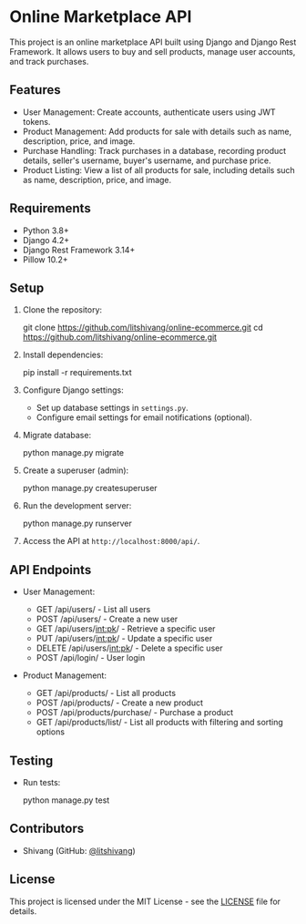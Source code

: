 # Online Marketplace API

This project is an online marketplace API built using Django and Django Rest Framework. It allows users to buy and sell products, manage user accounts, and track purchases.

## Features
- User Management: Create accounts, authenticate users using JWT tokens.
- Product Management: Add products for sale with details such as name, description, price, and image.
- Purchase Handling: Track purchases in a database, recording product details, seller's username, buyer's username, and purchase price.
- Product Listing: View a list of all products for sale, including details such as name, description, price, and image.

## Requirements
- Python 3.8+
- Django 4.2+
- Django Rest Framework 3.14+
- Pillow 10.2+

## Setup
1. Clone the repository:

   git clone https://github.com/litshivang/online-ecommerce.git
   cd https://github.com/litshivang/online-ecommerce.git

2. Install dependencies:
   
   pip install -r requirements.txt
   

3. Configure Django settings:
   - Set up database settings in `settings.py`.
   - Configure email settings for email notifications (optional).

4. Migrate database:

   python manage.py migrate

5. Create a superuser (admin):
   
   python manage.py createsuperuser
   

6. Run the development server:
   
   python manage.py runserver
   

7. Access the API at `http://localhost:8000/api/`.

## API Endpoints
- User Management:
  - GET /api/users/ - List all users
  - POST /api/users/ - Create a new user
  - GET /api/users/<int:pk>/ - Retrieve a specific user
  - PUT /api/users/<int:pk>/ - Update a specific user
  - DELETE /api/users/<int:pk>/ - Delete a specific user
  - POST /api/login/ - User login

- Product Management:
  - GET /api/products/ - List all products
  - POST /api/products/ - Create a new product
  - POST /api/products/purchase/ - Purchase a product
  - GET /api/products/list/ - List all products with filtering and sorting options

## Testing
- Run tests:
  
  python manage.py test
  

## Contributors
- Shivang (GitHub: [@litshivang](https://github.com/litshivang))

## License
This project is licensed under the MIT License - see the [LICENSE](LICENSE) file for details.


